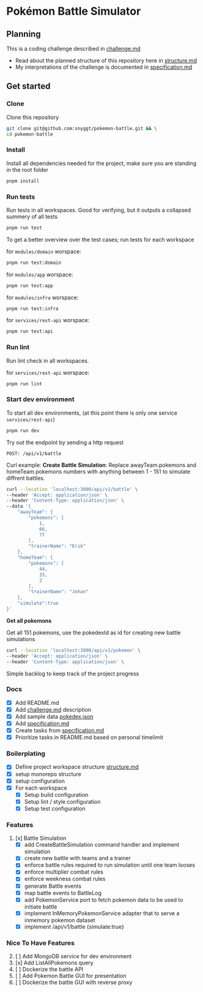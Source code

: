 # Pokémon Battle Simulator

## Planning

This is a coding challenge described in [challenge.md](/docs/challenge.md)

- Read about the planned structure of this repository here in [structure.md](/docs/structure.md)
- My interpretations of the challenge is documented in [specification.md](/docs/specification.md)

## Get started

### Clone

Clone this repository

```bash
git clone git@github.com:snyggt/pokemon-battle.git && \
cd pokemon-battle
```

### Install

Install all dependencies needed for the project, make sure you are standing in the root folder

```bash
pnpm install
```

### Run tests

Run tests in all workspaces. Good for verifying, but it outputs a collapsed summery of all tests

```bash
pnpm run test
```

To get a better overview over the test cases; run tests for each workspace

for `modules/domain` worspace:

```bash
pnpm run test:domain
```

for `modules/app` worspace:

```bash
pnpm run test:app
```

for `modules/infra` worspace:

```bash
pnpm run test:infra
```

for `services/rest-api` worspace:

```bash
pnpm run test:api
```

### Run lint

Run lint check in all workspaces.

for `services/rest-api` worspace:

```bash
pnpm run lint
```

### Start dev environment

To start all dev environments, (at this point there is only one service `services/rest-api`)

```bash
pnpm run dev
```

Try out the endpoint by sending a http request

`POST: /api/v1/battle`

Curl example:
**Create Battle Simulation**: Replace awayTeam.pokemons and homeTeam.pokemons numbers with anything between 1 - 151 to simulate diffrent battles.

```bash
curl --location 'localhost:3000/api/v1/battle' \
--header 'Accept: application/json' \
--header 'Content-Type: application/json' \
--data '{
    "awayTeam": {
        "pokemons": [
            1,
            66,
            77
        ],
        "trainerName": "Erik"
    },
    "homeTeam": {
        "pokemons": [
            44,
            33,
            2
        ],
        "trainerName": "Johan"
    },
    "simulate":true
}'
```

**Get all pokemons**

Get all 151 pokemons, use the pokedexId as id for creating new battle simulations
```bash
curl --location 'localhost:3000/api/v1/pokemon' \
--header 'Accept: application/json' \
--header 'Content-Type: application/json' \

```

Simple backlog to keep track of the project progress

### Docs

- [x] Add README.md
- [x] Add [challenge.md](/docs/challenge.md) description
- [x] Add sample data [pokedex.json](/docs/sample-data/pokedex.json)
- [x] Add [specification.md](/docs/specification.md)
- [x] Create tasks from [specification.md](/docs/specification.md)
- [x] Prioritize tasks in README.md based on personal timelimit

### Boilerplating

- [x] Define project workspace structure [structure.md](/docs/structure.md)
- [x] setup monorepo structure
- [x] setup configuration
- [x] For each workspace
  - [x] Setup build configuration
  - [x] Setup lint / style configuration
  - [x] Setup test configuration

### Features

1. [x] Battle Simulation
   - [x] add CreateBattleSimulation command handler and implement simulation
   - [x] create new battle with teams and a trainer
   - [x] enforce battle rules required to run simulation until one team looses
   - [x] enforce multiplier combat rules
   - [x] enforce weekness combat rules
   - [x] generate Battle events
   - [x] map battle events to BattleLog
   - [x] add PokemonService port to fetch pokemon data to be used to initiate battle
   - [x] implement InMemoryPokemonService adapter that to serve a inmemory pokemon dataset
   - [x] implement /api/v1/battle {simulate:true}

### Nice To Have Features

2. [ ] Add MongoDB service for dev environment
3. [x] Add ListAllPokemons query
4. [ ] Dockerize the battle API
5. [ ] Add Pokemon Battle GUI for presentation
6. [ ] Dockerize the battle GUI with reverse proxy
